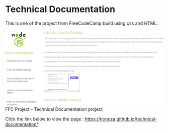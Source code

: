# Technical Documentation

This is one of the project from FreeCodeCamp build using css and HTML.

![Technical Documentation](./images/desktop.PNG)
FFC Project - Technical Documentation project

Click the link below to view the page :
https://nonoza.github.io/technical-documentation/
